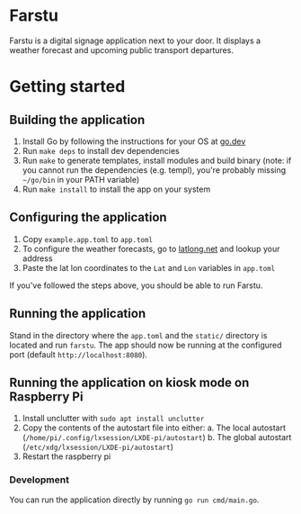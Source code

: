 # Farstu

Farstu is a digital signage application next to your door. It displays a weather
forecast and upcoming public transport departures.

# Getting started

## Building the application

1. Install Go by following the instructions for your OS at
   [go.dev](https://go.dev/doc/install)
2. Run `make deps` to install dev dependencies 
3. Run `make` to generate templates, install modules and build binary (note: if
   you cannot run the dependencies (e.g. templ), you're probably missing
`~/go/bin` in your PATH variable)
4. Run `make install` to install the app on your system

## Configuring the application

1. Copy `example.app.toml` to `app.toml`
2. To configure the weather forecasts, go to [latlong.net](https://latlong.net)
   and lookup your address
3. Paste the lat lon coordinates to the `Lat` and `Lon` variables in `app.toml`

If you've followed the steps above, you should be able to run Farstu.

## Running the application

Stand in the directory where the `app.toml` and the `static/` directory is
located and run `farstu`. The app should now be running at the configured port
(default `http://localhost:8080`).

## Running the application on kiosk mode on Raspberry Pi

1. Install unclutter with `sudo apt install unclutter`
2. Copy the contents of the autostart file into either: a. The local autostart
   (`/home/pi/.config/lxsession/LXDE-pi/autostart`) b. The global autostart
(`/etc/xdg/lxsession/LXDE-pi/autostart`)
3. Restart the raspberry pi

### Development

You can run the application directly by running `go run cmd/main.go`.
